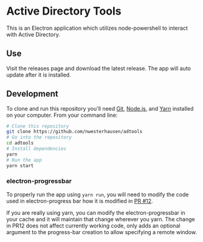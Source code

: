 # Active Directory Tools

This is an Electron application which utilizes node-powershell to interact with Active Directory.

## Use

Visit the releases page and download the latest release. The app will auto update after it is installed.

## Development

To clone and run this repository you'll need [Git](https://git-scm.com), [Node.js](https://nodejs.org/en/download/), and [Yarn](https://yarnpkg.com/en/docs/install#windows-stable) installed on your computer. From your command line:

```bash
# Clone this repository
git clone https://github.com/nwesterhausen/adtools
# Go into the repository
cd adtools
# Install dependencies
yarn
# Run the app
yarn start
```

### electron-progressbar

To properly run the app using `yarn run`, you will need to modify the code
used in electron-progress bar how it is modified in
[PR #12](https://github.com/AndersonMamede/electron-progressbar/pull/12).

If you are really using yarn, you can modify the electron-progressbar in your
cache and it will maintain that change wherever you yarn. The change in PR12
does not affect currently working code, only adds an optional argument to the
progress-bar creation to allow specifying a remote window.
